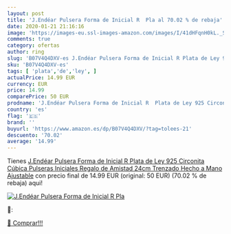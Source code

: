 ```yaml
---
layout: post
title: 'J.Endéar Pulsera Forma de Inicial R  Pla al 70.02 % de rebaja'
date: 2020-01-21 21:16:16
image: 'https://images-eu.ssl-images-amazon.com/images/I/41dHFqnH0kL._SL400_.jpg'
comments: true
category: ofertas
author: ring
slug: 'B07V4Q4DXV-es J.Endéar Pulsera Forma de Inicial R Plata de Ley 925...'
sku: 'B07V4Q4DXV-es'
tags: [ 'plata','de','ley', ]
actualPrice: 14.99 EUR
currency: EUR
price: 14.99
comparePrice: 50 EUR
prodname: 'J.Endéar Pulsera Forma de Inicial R  Plata de Ley 925 Circonita Cúbica Pulseras Iniciales  Regalo de Amistad 24cm Trenzado Hecho a Mano Ajustable'
country: 'es'
flag: '🇪🇸'
brand: ''
buyurl: 'https://www.amazon.es/dp/B07V4Q4DXV/?tag=tolees-21'
descuento: '70.02'
average: '14.99'
---
```


Tienes [J.Endéar Pulsera Forma de Inicial R  Plata de Ley 925 Circonita Cúbica Pulseras Iniciales  Regalo de Amistad 24cm Trenzado Hecho a Mano Ajustable](https://www.amazon.es/dp/B07V4Q4DXV/?tag=tolees-21) con precio final de  14.99 EUR (original: 50 EUR) (70.02 %  de rebaja) aqui!

[![J.Endéar Pulsera Forma de Inicial R  Pla](https://images-eu.ssl-images-amazon.com/images/I/41dHFqnH0kL._SL400_.jpg)](https://www.amazon.es/dp/B07V4Q4DXV/?tag=tolees-21)

🔎:


[🛒 Comprar!!!](https://www.amazon.es/dp/B07V4Q4DXV/?tag=tolees-21)
